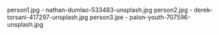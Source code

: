 person1.jpg - nathan-dumlao-533483-unsplash.jpg
person2.jpg - derek-torsani-417297-unsplash.jpg
person3.jpe - palon-youth-707596-unsplash.jpg
